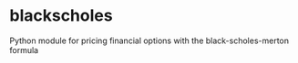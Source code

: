 blackscholes
============

Python module for pricing financial options with the black-scholes-merton formula
